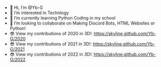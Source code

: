 - 👋 Hi, I’m @Yb-G
- 👀 I’m interested in Technlogy
- 🌱 I’m currently learning Python Coding in my school
- 💞️ I’m looking to collaborate on Making Discord Bots, HTML Websites or Python!
- 😎 View my contributions of 2020 in 3D!: https://skyline.github.com/Yb-G/2020
- 😎 View my contributions of 2021 in 3D!: https://skyline.github.com/Yb-G/2021
- 😎 View my contributions of 2022 in 3D!: https://skyline.github.com/Yb-G/2022

<!---
Yb-G/Yb-G is a ✨ special ✨ repository because its `README.md` (this file) appears on your GitHub profile.
You can click the Preview link to take a look at your changes.
--->
